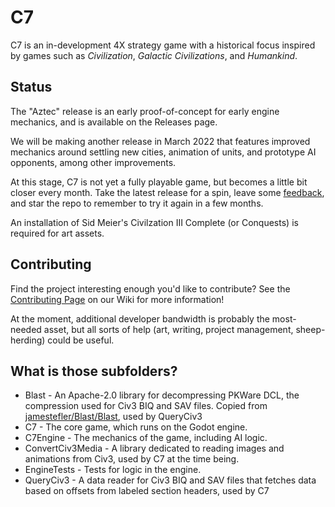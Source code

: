# C7
C7 is an in-development 4X strategy game with a historical focus inspired by games such as _Civilization_, _Galactic Civilizations_, and _Humankind_.

## Status

The "Aztec" release is an early proof-of-concept for early engine mechanics, and is available on the Releases page.

We will be making another release in March 2022 that features improved mechanics around settling new cities, animation of units, and prototype AI opponents, among other improvements.

At this stage, C7 is not yet a fully playable game, but becomes a little bit closer every month.  Take the latest release for a spin, leave some [feedback](https://forums.civfanatics.com/forums/civ3-future-development.604/), and star the repo to remember to try it again in a few months.

An installation of Sid Meier's Civilzation III Complete (or Conquests) is required for art assets.

## Contributing

Find the project interesting enough you'd like to contribute?  See the [Contributing Page](https://github.com/C7-Game/Prototype/wiki/Contributing) on our Wiki for more information!

At the moment, additional developer bandwidth is probably the most-needed asset, but all sorts of help (art, writing, project management, sheep-herding) could be useful.

## What is those subfolders?

- Blast - An Apache-2.0 library for decompressing PKWare DCL, the compression used for Civ3 BIQ and SAV files. Copied from [jamestefler/Blast/Blast](https://github.com/jamestelfer/Blast/tree/3f8c7919c0444c75121f7371c812ec5c2bb9905b/Blast), used by QueryCiv3
- C7 - The core game, which runs on the Godot engine.
- C7Engine - The mechanics of the game, including AI logic.
- ConvertCiv3Media - A library dedicated to reading images and animations from Civ3, used by C7 at the time being.
- EngineTests - Tests for logic in the engine.
- QueryCiv3 - A data reader for Civ3 BIQ and SAV files that fetches data based on offsets from labeled section headers, used by C7

